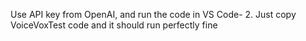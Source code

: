 Use API key from OpenAI, and run the code in VS Code- 2. Just copy VoiceVoxTest code and it should run perfectly fine
